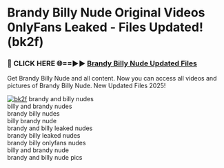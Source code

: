 # Brandy Billy Nude Original Videos 0nlyFans Leaked - Files Updated! (bk2f)

<h3>🔴 CLICK HERE 🌐==►► <a href="https://tinyurl.com/yc6ubb5a" rel="nofollow">Brandy Billy Nude Updated Files</a></h3>

Get Brandy Billy Nude and all content. Now you can access all videos and pictures of Brandy Billy Nude. New Updated Files 2025!

[![bk2f](https://i.imgur.com/7eu0CRL.gif)](https://tinyurl.com/yc6ubb5a)
brandy and billy nudes<br>
billy and brandy nudes<br>
brandy billy nudes<br>
billy brandy nude<br>
brandy and billy leaked nudes<br>
brandy billy leaked nudes<br>
brandy billy onlyfans nudes<br>
billy and brandy nude<br>
brandy and billy nude pics